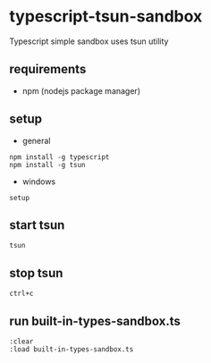 # typescript-tsun-sandbox
Typescript simple sandbox uses tsun utility

## requirements
- npm (nodejs package manager)

## setup
- general
```
npm install -g typescript
npm install -g tsun
```
- windows
```
setup
```

## start tsun
```
tsun
```

## stop tsun
```
ctrl+c
```

## run built-in-types-sandbox.ts
```
:clear
:load built-in-types-sandbox.ts
```
